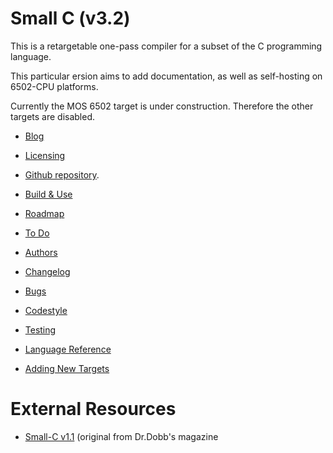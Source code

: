 Small C (v3.2)
==============

This is a retargetable one-pass compiler
for a subset of the C programming
language.

This particular ersion aims to add
documentation, as well as self-hosting
on 6502-CPU platforms.

Currently the MOS 6502 target is under
construction.  Therefore the other
targets are disabled.

* [Blog](BLOG-smk.md)

* [Licensing](LICENSE.md)
* [Github repository](https://github.com/SvenMichaelKlose/).
* [Build & Use](BUILD.md)
* [Roadmap](ROADMAP.md)
* [To Do](TODO.xit)
* [Authors](AUTHORS.md)
* [Changelog](CHANGELOG.md)
* [Bugs](BUGS.md)
* [Codestyle](CODESTYLE.sh)
* [Testing](TESTING.md)

* [Language Reference](doc/language.md)
* [Adding New Targets](doc/target.md)

# External Resources

* [Small-C v1.1](https://github.com/trcwm/smallc_v1) (original from Dr.Dobb's magazine
